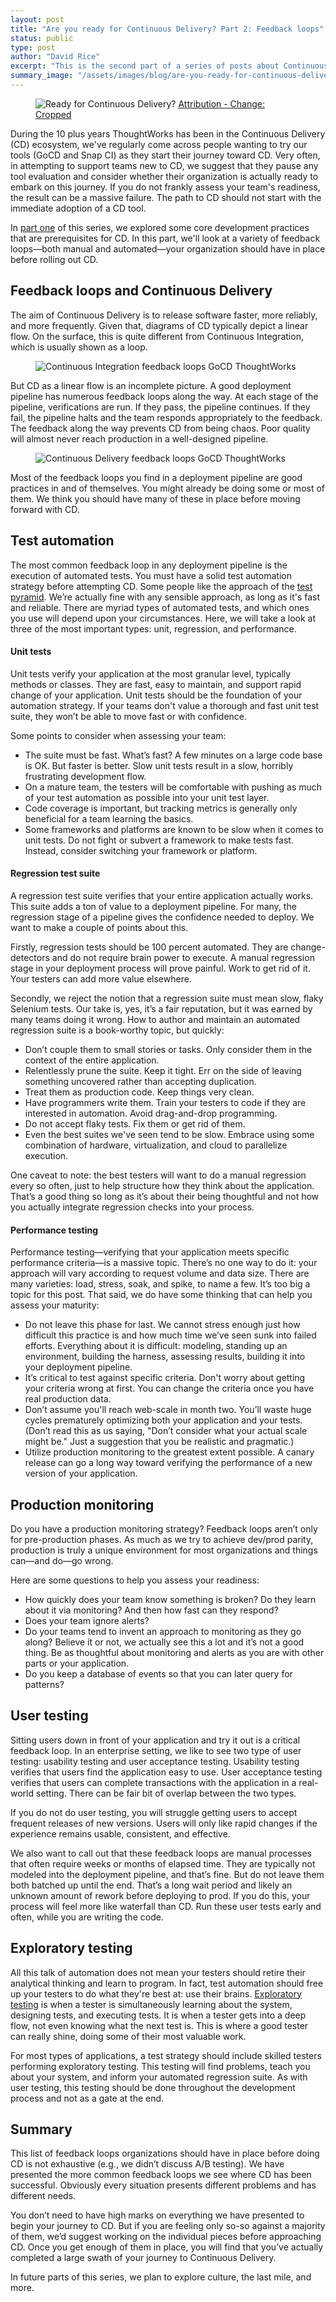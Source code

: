 ```yaml
---
layout: post
title: "Are you ready for Continuous Delivery? Part 2: Feedback loops"
status: public
type: post
author: "David Rice"
excerpt: "This is the second part of a series of posts about Continuous Delivery infrastructure, culture, and process. In this post, we’ll present some of the more common feedback loops your organization should have in place to determine your readiness for Continuous Delivery."
summary_image: "/assets/images/blog/are-you-ready-for-continuous-delivery/feedback_loops.jpg"
---
```


<figure>
  <img src="/assets/images/blog/are-you-ready-for-continuous-delivery/feedback_loops.jpg" alt="Ready for Continuous Delivery?"></img>
  <span class="attribution">
    <a target="_blank" href="https://www.flickr.com/photos/drainrat/14017306767/sizes/l">Attribution - Change: Cropped</a>
  </span>
</figure>

During the 10 plus years ThoughtWorks has been in the Continuous Delivery (CD) ecosystem, we've regularly come across
people wanting to try our tools (GoCD and Snap CI) as they start their journey toward CD. Very often, in attempting to
support teams new to CD, we suggest that they pause any tool evaluation and consider whether their organization is
actually ready to embark on this journey. If you do not frankly assess your team's readiness, the result can be a
massive failure. The path to CD should not start with the immediate adoption of a CD tool.

In [part one](/2016/01/25/are-you-ready-for-continuous-delivery) of this series, we explored some core development
practices that are prerequisites for CD. In this part, we'll look at a variety of feedback loops—both manual and
automated—your organization should have in place before rolling out CD.


## Feedback loops and Continuous Delivery

The aim of Continuous Delivery is to release software faster, more reliably, and more frequently. Given that, diagrams
of CD typically depict a linear flow. On the surface, this is quite different from Continuous Integration, which is
usually shown as a loop.

<figure>
  <img src="/assets/images/blog/are-you-ready-for-continuous-delivery/gocd_thoughtworks_continuous_integration_feedback_loops.png"
    alt="Continuous Integration feedback loops GoCD ThoughtWorks" class="size_medium"></img>
</figure>

But CD as a linear flow is an incomplete picture. A good deployment pipeline has numerous feedback loops along the
way. At each stage of the pipeline, verifications are run. If they pass, the pipeline continues. If they fail, the
pipeline halts and the team responds appropriately to the feedback. The feedback along the way prevents CD from being
chaos. Poor quality will almost never reach production in a well-designed pipeline.

<figure>
  <img src="/assets/images/blog/are-you-ready-for-continuous-delivery/gocd_thoughtworks_continuous_delivery_feedback_loops.png"
    alt="Continuous Delivery feedback loops GoCD ThoughtWorks" class="size_medium_large"></img>
</figure>

Most of the feedback loops you find in a deployment pipeline are good practices in and of themselves. You might already
be doing some or most of them. We think you should have many of these in place before moving forward with CD.

## Test automation

The most common feedback loop in any deployment pipeline is the execution of automated tests. You must have a solid test
automation strategy before attempting CD. Some people like the approach of the
[test pyramid](http://martinfowler.com/bliki/TestPyramid.html). We’re actually fine with any sensible approach, as long
as it's fast and reliable. There are myriad types of automated tests, and which ones you use will depend upon your
circumstances. Here, we will take a look at three of the most important types: unit, regression, and performance.

#### Unit tests

Unit tests verify your application at the most granular level, typically methods or classes. They are fast, easy to
maintain, and support rapid change of your application. Unit tests should be the foundation of your automation
strategy. If your teams don't value a thorough and fast unit test suite, they won’t be able to move fast or with
confidence.

Some points to consider when assessing your team:

- The suite must be fast. What’s fast? A few minutes on a large code base is OK. But faster is better. Slow unit tests
  result in a slow, horribly frustrating development flow.
- On a mature team, the testers will be comfortable with pushing as much of your test automation as possible into your
  unit test layer.
- Code coverage is important, but tracking metrics is generally only beneficial for a team learning the basics.
- Some frameworks and platforms are known to be slow when it comes to unit tests. Do not fight or subvert a framework to
  make tests fast. Instead, consider switching your framework or platform.

#### Regression test suite

A regression test suite verifies that your entire application actually works. This suite adds a ton of value to a
deployment pipeline. For many, the regression stage of a pipeline gives the confidence needed to deploy. We want to make
a couple of points about this.

Firstly, regression tests should be 100 percent automated. They are change-detectors and do not require brain power to
execute. A manual regression stage in your deployment process will prove painful. Work to get rid of it. Your testers
can add more value elsewhere.

Secondly, we reject the notion that a regression suite must mean slow, flaky Selenium tests. Our take is, yes, it’s a
fair reputation, but it was earned by many teams doing it wrong. How to author and maintain an automated regression
suite is a book-worthy topic, but quickly:

- Don’t couple them to small stories or tasks. Only consider them in the context of the entire application.
- Relentlessly prune the suite. Keep it tight. Err on the side of leaving something uncovered rather than accepting
  duplication.
- Treat them as production code. Keep things very clean.
- Have programmers write them. Train your testers to code if they are interested in automation. Avoid drag-and-drop
  programming.
- Do not accept flaky tests. Fix them or get rid of them.
- Even the best suites we've seen tend to be slow. Embrace using some combination of hardware, virtualization, and cloud
  to parallelize execution.

One caveat to note: the best testers will want to do a manual regression every so often, just to help structure how they
think about the application. That’s a good thing so long as it’s about their being thoughtful and not how you actually
integrate regression checks into your process.

#### Performance testing

Performance testing—verifying that your application meets specific performance criteria—is a massive topic. There’s no
one way to do it: your approach will vary according to request volume and data size. There are many varieties: load,
stress, soak, and spike, to name a few. It’s too big a topic for this post. That said, we do have some thinking that can
help you assess your maturity:

- Do not leave this phase for last. We cannot stress enough just how difficult this practice is and how much time we’ve
  seen sunk into failed efforts. Everything about it is difficult: modeling, standing up an environment, building the
  harness, assessing results, building it into your deployment pipeline.
- It’s critical to test against specific criteria. Don't worry about getting your criteria wrong at first. You can change
  the criteria once you have real production data.
- Don’t assume you'll reach web-scale in month two. You’ll waste huge cycles prematurely optimizing both your application
  and your tests. (Don’t read this as us saying, "Don’t consider what your actual scale might be." Just a suggestion that
  you be realistic and pragmatic.)
- Utilize production monitoring to the greatest extent possible. A canary release can go a long way toward verifying the
  performance of a new version of your application.

## Production monitoring

Do you have a production monitoring strategy? Feedback loops aren’t only for pre-production phases. As much as we try to
achieve dev/prod parity, production is truly a unique environment for most organizations and things can—and do—go wrong.

Here are some questions to help you assess your readiness:

- How quickly does your team know something is broken? Do they learn about it via monitoring? And then how fast can they
  respond?
- Does your team ignore alerts?
- Do your teams tend to invent an approach to monitoring as they go along? Believe it or not, we actually see this a lot
  and it’s not a good thing. Be as thoughtful about monitoring and alerts as you are with other parts or your application.
- Do you keep a database of events so that you can later query for patterns?

## User testing

Sitting users down in front of your application and try it out is a critical feedback loop. In an enterprise setting, we
like to see two type of user testing: usability testing and user acceptance testing. Usability testing verifies that
users find the application easy to use. User acceptance testing verifies that users can complete transactions with the
application in a real-world setting. There can be fair bit of overlap between the two types.

If you do not do user testing, you will struggle getting users to accept frequent releases of new versions. Users will
only like rapid changes if the experience remains usable, consistent, and effective.

We also want to call out that these feedback loops are manual processes that often require weeks or months of elapsed
time. They are typically not modeled into the deployment pipeline, and that’s fine. But do not leave them both batched
up until the end. That’s a long wait period and likely an unknown amount of rework before deploying to prod. If you do
this, your process will feel more like waterfall than CD. Run these user tests early and often, while you are writing
the code.

## Exploratory testing

All this talk of automation does not mean your testers should retire their analytical thinking and learn to program. In
fact, test automation should free up your testers to do what they're best at: use their
brains. [Exploratory testing](http://testobsessed.com/2006/04/rigorous-exploratory-testing/) is when a tester is
simultaneously learning about the system, designing tests, and executing tests. It is when a tester gets into a deep
flow, not even knowing what the next test is. This is where a good tester can really shine, doing some of their most
valuable work.

For most types of applications, a test strategy should include skilled testers performing exploratory testing. This
testing will find problems, teach you about your system, and inform your automated regression suite. As with user
testing, this testing should be done throughout the development process and not as a gate at the end.

## Summary

This list of feedback loops organizations should have in place before doing CD is not exhaustive (e.g., we didn’t
discuss A/B testing). We have presented the more common feedback loops we see where CD has been successful. Obviously
every situation presents different problems and has different needs.

You don’t need to have high marks on everything we have presented to begin your journey to CD. But if you are feeling
only so-so against a majority of them, we’d suggest working on the individual pieces before approaching CD. Once you get
enough of them in place, you will find that you’ve actually completed a large swath of your journey to Continuous
Delivery.

In future parts of this series, we plan to explore culture, the last mile, and more.
